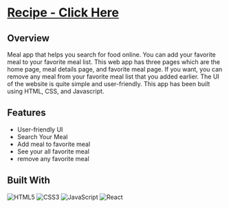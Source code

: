 # [Recipe - Click Here](https://recipe-app-sigma-sage.vercel.app/)

## Overview
Meal app that helps you search for food online. You can add your favorite meal to your favorite meal list. This web app has three pages which are the home page, meal details page, and favorite meal page. If you want, you can remove any meal from your favorite meal list that you added earlier.
The UI of the website is quite simple and user-friendly. This app has been built using HTML, CSS, and Javascript.   

## Features

* User-friendly UI
* Search Your Meal
* Add meal to favorite meal
* See your all favorite meal
* remove any favorite meal 

## Built With
![HTML5](https://img.shields.io/badge/html5-%23E34F26.svg?style=for-the-badge&logo=html5&logoColor=white)
![CSS3](https://img.shields.io/badge/css3-%231572B6.svg?style=for-the-badge&logo=css3&logoColor=white)
![JavaScript](https://img.shields.io/badge/javascript-%23323330.svg?style=for-the-badge&logo=javascript&logoColor=%23F7DF1E)
![React](https://img.shields.io/badge/react-%2320232a.svg?style=for-the-badge&logo=react&logoColor=%2361DAFB)